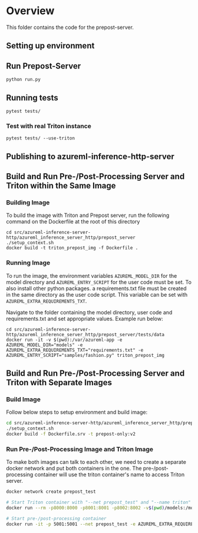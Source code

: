 # Overview

This folder contains the code for the prepost-server.

## Setting up environment

## Run Prepost-Server

`python run.py`
## Running tests

`pytest tests/`

### Test with real Triton instance

`pytest tests/ --use-triton`

## Publishing to azureml-inference-http-server

## Build and Run Pre-/Post-Processing Server and Triton within the Same Image
### Building Image

To build the image with Triton and Prepost server, run the following command on the Dockerfile at the root of this directory

```shell
cd src/azureml-inference-server-http/azureml_inference_server_http/prepost_server
./setup_context.sh
docker build -t triton_prepost_img -f Dockerfile .
```

### Running Image

To run the image, the environment variables `AZUREML_MODEL_DIR` for the model directory and `AZUREML_ENTRY_SCRIPT` for the user code must be set.
To also install other python packages. a requirements.txt file must be created in the same directory as the user code script.
This variable can be set with `AZUREML_EXTRA_REQUIREMENTS_TXT`.

Navigate to the folder containing the model directory, user code and requirements.txt and set appropriate values. Example run below:

```shell
cd src/azureml-inference-server-http/azureml_inference_server_http/prepost_server/tests/data
docker run -it -v $(pwd):/var/azureml-app -e AZUREML_MODEL_DIR="models" -e AZUREML_EXTRA_REQUIREMENTS_TXT="requirements.txt" -e AZUREML_ENTRY_SCRIPT="samples/fashion.py" triton_prepost_img
```

## Build and Run Pre-/Post-Processing Server and Triton with Separate Images

### Build Image

Follow below steps to setup environment and build image:

```BASH
cd src/azureml-inference-server-http/azureml_inference_server_http/prepost_server
./setup_context.sh
docker build -f Dockerfile.srv -t prepost-only:v2
```

### Run Pre-/Post-Processing Image and Triton Image

To make both images can talk to each other, we need to create a separate docker network and put both containers in the one. The pre-/post-processing container will use the triton container's name to access Triton server.

```BASH
docker network create prepost_test

# Start Triton container with "--net prepost_test" and "--name triton"
docker run --rm -p8000:8000 -p8001:8001 -p8002:8002 -v$(pwd)/models:/model --net prepost_test --name triton tritonserver:latest tritonserver --model-repository=/model --log-verbose=1 --strict-model-config=false

# Start pre-/post-processing container
docker run -it -p 5001:5001 --net prepost_test -e AZUREML_EXTRA_REQUIREMENTS_TXT="requirements.txt" -e WORKER_COUNT=2 -e AZUREML_BACKEND_HOST="triton" -e AZUREML_BACKEND_PORT=8000 -v $(pwd):/var/azureml-app prepost-only:v2
```
